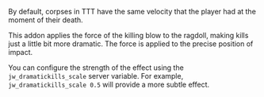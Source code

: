 By default, corpses in TTT have the same velocity that the player had at the moment of their death.

This addon applies the force of the killing blow to the ragdoll, making kills just a little bit more dramatic. The force is applied to the precise position of impact.

You can configure the strength of the effect using the `jw_dramatickills_scale` server variable. For example, `jw_dramatickills_scale 0.5` will provide a more subtle effect.